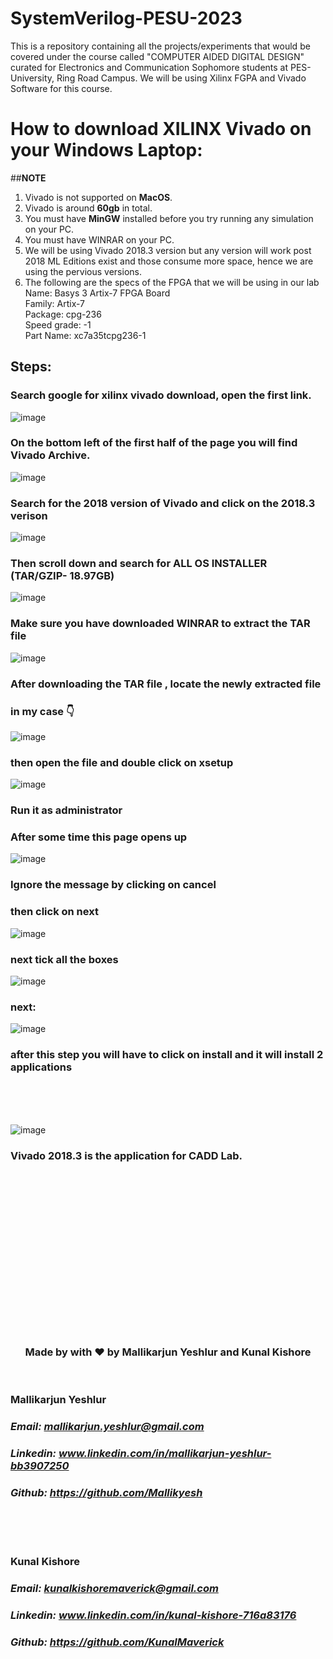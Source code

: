 # SystemVerilog-PESU-2023
This is a repository containing all the projects/experiments that would be covered under the course called "COMPUTER AIDED DIGITAL DESIGN" curated for Electronics and Communication Sophomore students at PES-University, Ring Road Campus. We will be using Xilinx FGPA and Vivado Software for this course.

# How to download **XILINX Vivado** on your Windows Laptop:

##**NOTE**
 
1. Vivado is not supported on **MacOS**.
2. Vivado is around **60gb** in total.
3. You must have **MinGW** installed before you try running any simulation on your PC.
4. You must have WINRAR on your PC.
5. We will be using Vivado 2018.3 version but any version will work post 2018 ML Editions exist and those consume more space, hence we are using the pervious versions.
6. The following are the specs of the FPGA that we will be using in our lab <br/>
    Name: Basys 3 Artix-7 FPGA Board <br/>
    Family: Artix-7 <br/>
    Package: cpg-236 <br/>
    Speed grade: -1 <br/>
    Part Name: xc7a35tcpg236-1 <br/>



## Steps:

### Search google for xilinx vivado download, open the first link. 
![image](https://github.com/KunalMaverick/SystemVerilog-PESU-2023/assets/127118191/14309be8-df4e-427c-bf5e-8e9af2d7b529)




### On the bottom left of the first half of the page you will find Vivado Archive.
![image](https://github.com/KunalMaverick/SystemVerilog-PESU-2023/assets/127118191/1e91a924-93c8-4c0c-ad7c-e5b06db21fe9)

### Search for the 2018 version of Vivado and click on the **2018.3** verison
![image](https://github.com/KunalMaverick/SystemVerilog-PESU-2023/assets/127118191/5e2e60b8-38a4-450b-9948-f15bbecd71f0)

### Then scroll down and search for **ALL OS INSTALLER** (TAR/GZIP- 18.97GB)

![image](https://github.com/KunalMaverick/SystemVerilog-PESU-2023/assets/127118191/663a924c-9674-4e5b-8eb9-7e2a4393991d)


### Make sure you have downloaded WINRAR to extract the TAR file

![image](https://github.com/KunalMaverick/SystemVerilog-PESU-2023/assets/127118191/d75019eb-d269-4473-92d2-1217c916d366)

### After downloading the TAR file , locate the newly extracted file

### in my case 👇
![image](https://github.com/KunalMaverick/SystemVerilog-PESU-2023/assets/127118191/6b4fb439-7cc3-4e91-adf8-18cf64ff8f01)

### then open the file and double click on xsetup
![image](https://github.com/KunalMaverick/SystemVerilog-PESU-2023/assets/127118191/6926d58c-b81d-4990-a2b7-1ca269d8de16)

### Run it as administrator

### After some time this page opens up 
![image](https://github.com/KunalMaverick/SystemVerilog-PESU-2023/assets/127118191/04a3caa7-2a60-44fd-ad08-e549950129dc)


### Ignore the message by clicking on cancel
### then click on **next**

![image](https://github.com/KunalMaverick/SystemVerilog-PESU-2023/assets/127118191/3d8eb77d-b2cd-4231-b67a-4d19ffbbe295)


### next tick all the boxes
![image](https://github.com/KunalMaverick/SystemVerilog-PESU-2023/assets/127118191/9fb52d1c-618e-4789-9e9f-3a0e68b11c91)


### next:

![image](https://github.com/KunalMaverick/SystemVerilog-PESU-2023/assets/127118191/2a49fbcd-86c7-4882-8465-a14162b01352)

### after this step you will have to click on install and it will install 2 applications
<br/>
<br/>
<br/>

![image](https://github.com/KunalMaverick/SystemVerilog-PESU-2023/assets/127118191/37247f9c-c66b-42ee-b21c-ff488d5538cd)

### Vivado 2018.3 is the application for CADD Lab.


<br/>
<br/>
<br/>
<br/>
<br/>
<br/>
<br/>
<br/>
<br/>
<br/>
<br/>
<br/>
<br/>
<br/>
<br/>





<h3 align="center"> Made by with ❤️ by Mallikarjun Yeshlur and Kunal Kishore </h3> 
<br/>

<h3> Mallikarjun Yeshlur </h3>

### *Email: mallikarjun.yeshlur@gmail.com*  <br/>
### *Linkedin: www.linkedin.com/in/mallikarjun-yeshlur-bb3907250*  <br/>
### *Github: https://github.com/Mallikyesh*  <br/>
<br/>
<br/>
<br/>

<h3> Kunal Kishore </h3> 

### *Email: kunalkishoremaverick@gmail.com*  <br/>
### *Linkedin: www.linkedin.com/in/kunal-kishore-716a83176*  <br/>
### *Github: https://github.com/KunalMaverick*  <br/>














